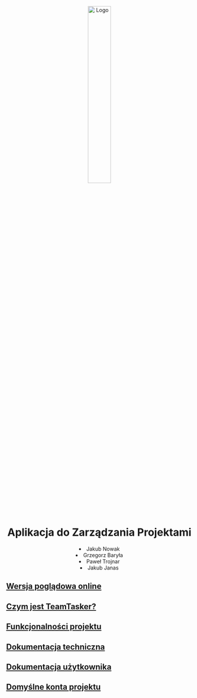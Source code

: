 <div align="center" style="text-align: center;">
   <img src="https://i.ibb.co/Kznq3gH/documentation-Logo-Transparent1.png" alt="Logo" width="35%" height="35%">
   <h1>Aplikacja do Zarządzania Projektami</h1>
</div>

<div align="center" style="text-align: center;">
   <li>Jakub Nowak</li>
   <li>Grzegorz Baryła</li>
   <li>Paweł Trojnar</li>
   <li>Jakub Janas</li>
</div>

## [Wersja poglądowa online](https://teamtaskerclient.azurewebsites.net)

## [Czym jest TeamTasker?](https://github.com/JakubNovvak/TeamTasker/wiki/Strona-g%C5%82%C3%B3wna-projektu#czym-jest-teamtasker)

## [Funkcjonalności projektu](https://github.com/JakubNovvak/TeamTasker/wiki/Strona-g%C5%82%C3%B3wna-projektu#poni%C5%BCej-znajduje-si%C4%99-lista-funkcjonalno%C5%9Bci-sk%C5%82adaj%C4%85cych-si%C4%99-na-aplikacj%C4%99)

## [Dokumentacja techniczna](https://github.com/JakubNovvak/TeamTasker/wiki/Dokumentacja-techniczna)

## [Dokumentacja użytkownika](https://github.com/JakubNovvak/TeamTasker/wiki/Dokumentacja-użytkownika)

## [Domyślne konta projektu](https://github.com/JakubNovvak/TeamTasker/wiki/Domyślne-konta-projektu)
